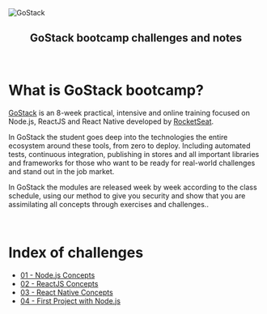 <img alt="GoStack" src="https://storage.googleapis.com/golden-wind/bootcamp-gostack/header-desafios-new.png" />
<h2 align="center">
  GoStack bootcamp challenges and notes
</h2>

<br/>

# What is GoStack bootcamp?
[GoStack](https://pages.rocketseat.com.br/gostack) is an 8-week practical, intensive and online training focused on Node.js, ReactJS and React Native developed by [RocketSeat](https://rocketseat.com.br/).

In GoStack the student goes deep into the technologies the entire ecosystem around these tools, from zero to deploy. Including automated tests, continuous integration, publishing in stores and all important libraries and frameworks for those who want to be ready for real-world challenges and stand out in the job market. 

In GoStack the modules are released week by week according to the class schedule, using our method to give you security and show that you are assimilating all concepts through exercises and challenges..

<br/>

# Index of challenges

- [01 - Node.js Concepts](https://github.com/Adriano-Santtos/Bootcamp-GoStack-Rocketseat/tree/main/Challenge-01-Node-Concepts)
- [02 - ReactJS Concepts](https://github.com/Adriano-Santtos/Bootcamp-GoStack-Rocketseat/tree/main/Challenge-02-ReactJS-Concepts)
- [03 - React Native Concepts](https://github.com/Adriano-Santtos/Bootcamp-GoStack-Rocketseat/tree/main/Challenge-03-ReactNative-Concepts)
- [04 - First Project with Node.js](https://github.com/Adriano-Santtos/Bootcamp-GoStack-Rocketseat/tree/main/Challenge-05-First-Project-with-NodeJS)